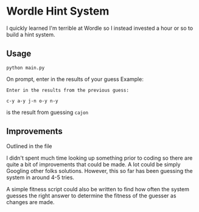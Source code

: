 # Wordle Hint System

I quickly learned I'm terrible at Wordle so I instead invested a hour or so to build a hint system.


## Usage
`python main.py`

On prompt, enter in the results of your guess
Example:

```
Enter in the results from the previous guess:

c-y a-y j-n o-y n-y
```

is the result from guessing `cajon`


## Improvements

Outlined in the file

I didn't spent much time looking up something prior to coding so there are quite a bit of improvements that could be made. A lot could be simply Googling other folks solutions. However, this so far has been guessing the system in around 4-5 tries.

A simple fitness script could also be written to find how often the system guesses the right answer to determine the fitness of the guesser as changes are made.
